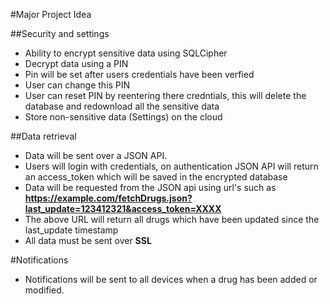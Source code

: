 #Major Project Idea

##Security and settings

- Ability to encrypt sensitive data using SQLCipher
- Decrypt data using a PIN
- Pin will be set after users credentials have been verfied
- User can change this PIN
- User can reset PIN by reentering there credntials, this will delete the database and redownload all the sensitive data
- Store non-sensitive data (Settings) on the cloud

##Data retrieval

- Data will be sent over a JSON API.
- Users will login with credentials, on authentication JSON API will return an access_token which will be saved in the encrypted database
- Data will be requested from the JSON api using url's such as **https://example.com/fetchDrugs.json?last_update=123412321&access_token=XXXX**
- The above URL will return all drugs which have been updated since the last_update timestamp
- All data must be sent over **SSL**

#Notifications

- Notifications will be sent to all devices when a drug has been added or modified.

